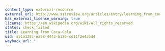 ```yaml
---
content_type: external-resource
external_url: http://www.ssireview.org/articles/entry/learning_from_coca_cola
has_external_license_warning: true
license: https://en.wikipedia.org/wiki/All_rights_reserved
status: check_failed
title: Learning from Coca-Cola
uid: a51a128c-ea38-4443-b126-cd11f2e43bd4
wayback_url: ''
---
```

